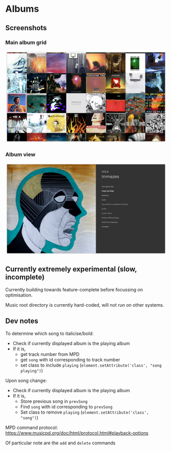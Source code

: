# Albums
## Screenshots
### Main album grid
![albumgrid](https://github.com/MaxBayly/albums/blob/master/screenshots/grid.png)
### Album view 
![albumView](https://github.com/MaxBayly/albums/blob/master/screenshots/italicsexample.png)
## Currently extremely experimental (slow, incomplete)
Currently building towards feature-complete before focussing on optimisation.

Music root directory is currently hard-coded, will not run on other systems.

## Dev notes
To determine which song to italicise/bold:
- Check if currently displayed album is the playing album
- If it is, 
	- get track number from MPD
	- get `song` with id corresponding to track number
	- set class to include `playing` (`element.setAttribute('class', "song playing")`)

Upon song change:
- Check if currently displayed album is the playing album
- If it is, 
	- Store previous song in `prevSong`
	- Find `song` with id corresponding to `prevSong` 
	- Set class to remove `playing` (`element.setAttribute('class', "song")`)

MPD command protocol: https://www.musicpd.org/doc/html/protocol.html#playback-options

Of particular note are the `add` and `delete` commands
